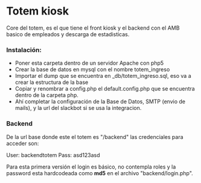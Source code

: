 # Totem kiosk

Core del totem, es el que tiene el front kiosk y el backend con el AMB basico de empleados y descarga de estadisticas.


### Instalación:

- Poner esta carpeta dentro de un servidor Apache con php5
- Crear la base de datos en mysql con el nombre totem_ingreso
- Importar el dump que se encuentra en _db/totem_ingreso.sql, eso va a crear la estructura de la base
- Copiar y renombrar a config.php el default.config.php que se encuentra dentro de la carpeta php.
- Ahí completar la configuración de la Base de Datos, SMTP (envio de mails), y la url del slackbot si se usa la integracion.


### Backend

De la url base donde este el totem es "/backend" las credenciales para acceder son:

User: backendtotem
Pass: asd123asd

Para esta primera versión el login es básico, no contempla roles y la password esta hardcodeada como **md5** en el archivo "backend/login.php".
